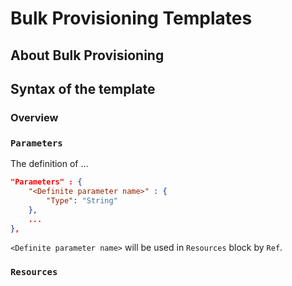 # Bulk Provisioning Templates
## About Bulk Provisioning

## Syntax of the template
### Overview

### `Parameters`
The definition of ...

```json
"Parameters" : {
    "<Definite parameter name>" : {
        "Type": "String"
    },
    ...
},
```

`<Definite parameter name>` will be used in `Resources` block by `Ref`.

### `Resources`
